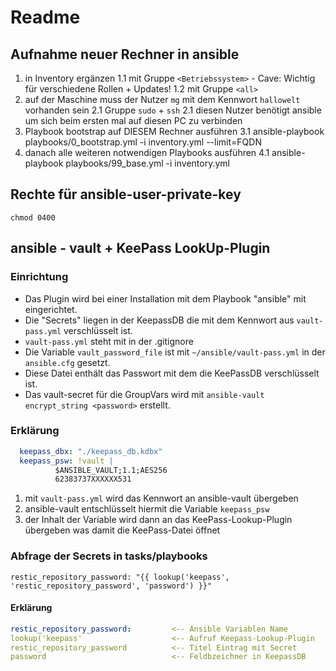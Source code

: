 # Readme

## Aufnahme neuer Rechner in ansible
1. in Inventory ergänzen
1.1 mit Gruppe `<Betriebssystem>` - Cave: Wichtig für verschiedene Rollen + Updates!
1.2 mit Gruppe `<all>`
2. auf der Maschine muss der Nutzer `mg` mit dem Kennwort `hallowelt` vorhanden sein
2.1 Gruppe `sudo` + `ssh`
2.1 diesen Nutzer benötigt ansible um sich beim ersten mal auf diesen PC zu verbinden
3. Playbook bootstrap auf DIESEM Rechner ausführen
3.1 ansible-playbook playbooks/0_bootstrap.yml -i inventory.yml --limit=FQDN
4. danach alle weiteren notwendigen Playbooks ausführen
4.1 ansible-playbook playbooks/99_base.yml -i inventory.yml


## Rechte für ansible-user-private-key
`chmod 0400`

## ansible - vault + KeePass LookUp-Plugin


### Einrichtung
  * Das Plugin wird bei einer Installation mit dem Playbook "ansible" mit eingerichtet.
  * Die "Secrets" liegen in der KeepassDB die mit dem Kennwort aus `vault-pass.yml` verschlüsselt ist.
  * `vault-pass.yml` steht mit in der .gitignore
  * Die Variable `vault_password_file` ist mit `~/ansible/vault-pass.yml` in der `ansible.cfg` gesetzt.
  * Diese Datei enthält das Passwort mit dem die KeePassDB verschlüsselt ist.
  * Das vault-secret für die GroupVars wird mit `ansible-vault encrypt_string <password>` erstellt.

### Erklärung

```yaml
  keepass_dbx: "./keepass_db.kdbx"
  keepass_psw: !vault |
          $ANSIBLE_VAULT;1.1;AES256
          62383737XXXXXX531
```

1. mit `vault-pass.yml` wird das Kennwort an ansible-vault übergeben
2. ansible-vault entschlüsselt hiermit die Variable `keepass_psw`
3. der Inhalt der Variable wird dann an das KeePass-Lookup-Plugin übergeben was damit die KeePass-Datei öffnet

### Abfrage der Secrets in tasks/playbooks
`restic_repository_password: "{{ lookup('keepass', 'restic_repository_password', 'password') }}"`

#### Erklärung

```yaml
restic_repository_password:         <-- Ansible Variablen Name
lookup('keepass'                    <-- Aufruf Keepass-Lookup-Plugin
restic_repository_password          <-- Titel Eintrag mit Secret
password                            <-- Feldbzeichner in KeepassDB
```
